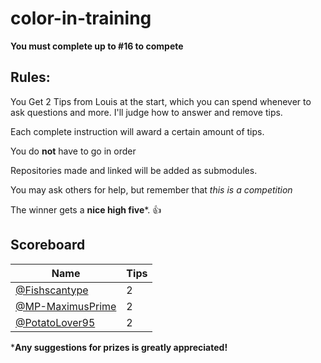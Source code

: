 # color-in-training

**You must complete up to #16 to compete**

## Rules:

You Get 2 Tips from Louis at the start, which you can spend whenever to ask questions and more. I'll judge how to answer and remove tips.

Each complete instruction will award a certain amount of tips.

You do **not** have to go in order

Repositories made and linked will be added as submodules.

You may ask others for help, but remember that *this is a competition*

The winner gets a **nice high five***. 👍

## Scoreboard

| Name                                                   | Tips |
|--------------------------------------------------------|------|
| [@Fishscantype](https://github.com/Fishscantype)       | 2 |
| [@MP-MaximusPrime](https://github.com/MP-MaximusPrime) | 2 |
| [@PotatoLover95](https://github.com/PotatoLover95)     | 2 |

***Any suggestions for prizes is greatly appreciated!**
